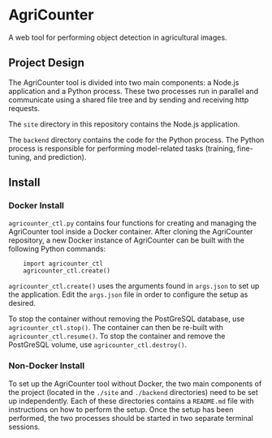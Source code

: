 # AgriCounter
A web tool for performing object detection in agricultural images.



## Project Design

The AgriCounter tool is divided into two main components: a Node.js application and a Python process. These two processes run in parallel and communicate using a shared file tree and by sending and receiving http requests.

The `site` directory in this repository contains the Node.js application.

The `backend` directory contains the code for the Python process. The Python process is responsible for performing model-related tasks (training, fine-tuning, and prediction).


## Install

### Docker Install

`agricounter_ctl.py` contains four functions for creating and managing the AgriCounter tool inside a Docker container. After cloning the AgriCounter repository, a new Docker instance of AgriCounter can be built with the following Python commands:

```
    import agricounter_ctl
    agricounter_ctl.create()
```


`agricounter_ctl.create()` uses the arguments found in `args.json` to set up the application. Edit the `args.json` file in order to configure the setup as desired.


To stop the container without removing the PostGreSQL database, use `agricounter_ctl.stop()`. The container can then be re-built with `agricounter_ctl.resume()`. To stop the container and remove the PostGreSQL volume, use `agricounter_ctl.destroy()`.




### Non-Docker Install

To set up the AgriCounter tool without Docker, the two main components of the project (located in the `./site` and `./backend` directories) need to be set up independently. Each of these directories contains a `README.md` file with instructions on how to perform the setup. Once the setup has been performed, the two processes should be started in two separate terminal sessions.


